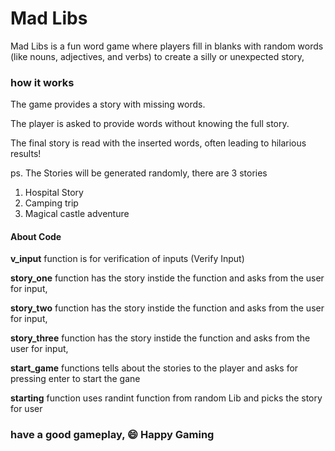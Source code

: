 # Mad Libs

Mad Libs is a fun word game where players fill in blanks with random words (like nouns, adjectives, and verbs) to create a silly or unexpected story,

### how it works
The game provides a story with missing words.

The player is asked to provide words without knowing the full story.

The final story is read with the inserted words, often leading to hilarious results!

ps. The Stories will be generated randomly, there are 3 stories 
1. Hospital Story
2. Camping trip
3. Magical castle adventure

#### About Code

**v_input** function is for verification of inputs (Verify Input)

**story_one** function has the story instide the function and asks from the user for input,

**story_two** function has the story instide the function and asks from the user for input,

**story_three** function has the story instide the function and asks from the user for input,

**start_game** functions tells about the stories to the player and asks for pressing enter to start the gane

**starting** function uses randint function from random Lib and picks the story for user 

### have a good gameplay, :smile:  Happy Gaming 
